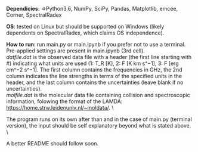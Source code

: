 **Dependicies**: =>Python3.6, NumPy, SciPy, Pandas, Matplotlib, emcee, Corner, SpectralRadex

**OS**: tested on Linux but should be supported on Windows (likely dependents on SpectralRadex, which claims OS independence).

**How to run**: run main.py or main.ipynb if you prefer not to use a terminal. Pre-applied settings are present in main.ipynb (3rd cell). \
_datfile.dat_ is the observed data file with a header (the first line starting with \#) indicating what units are used (1: T_R [K], 2: F [K km s^−1], 3: F [erg cm^−2 s^−1]. The first column contains the frequencies in GHz, the 2nd column indicates the line strengths in terms of the specified units in the header, and the last column contains the uncertainties (leave blank if no uncertainties). \
_molfile.dat_ is the molecular data file containing collision and spectroscopic information, folowing the format of the LAMDA: https://home.strw.leidenuniv.nl/~moldata/. \

The program runs on its own after than and in the case of main.py (terminal version), the input should be self explanatory beyond what is stated above. \

A better README should follow soon.
